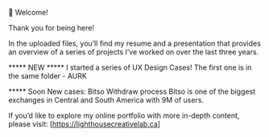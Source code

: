 🥳 Welcome!

Thank you for being here!  

In the uploaded files, you’ll find my resume and a presentation that provides an overview of a series of projects I’ve worked on over the last three years.  

***** NEW *****
I started a series of UX Design Cases! The first one is in the same folder - AURK

***** Soon New cases:
Bitso Withdraw process 
Bitso is one of the biggest exchanges in Central and South America with 9M of users.


If you’d like to explore my online portfolio with more in-depth content, please visit: [https://lighthousecreativelab.ca]
